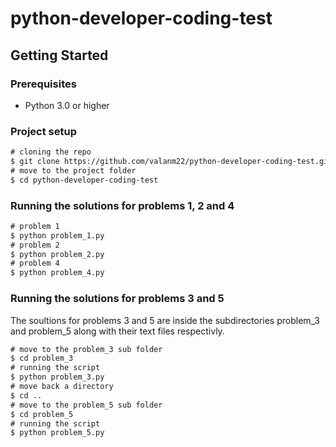 # python-developer-coding-test

## Getting Started

### Prerequisites

- Python 3.0 or higher

### Project setup

```diff
# cloning the repo
$ git clone https://github.com/valanm22/python-developer-coding-test.git
# move to the project folder
$ cd python-developer-coding-test
```

### Running the solutions for problems 1, 2 and 4

```diff
# problem 1
$ python problem_1.py
# problem 2
$ python problem_2.py
# problem 4
$ python problem_4.py
```

### Running the solutions for problems 3 and 5

The soultions for problems 3 and 5 are inside the subdirectories problem_3 and problem_5 along with their text files respectivly.

```diff
# move to the problem_3 sub folder
$ cd problem_3
# running the script
$ python problem_3.py
# move back a directory
$ cd ..
# move to the problem_5 sub folder
$ cd problem_5
# running the script
$ python problem_5.py
```
